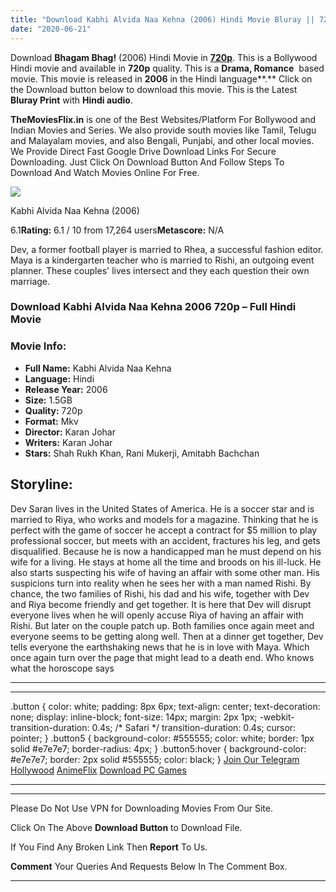 ```yaml
---
title: "Download Kabhi Alvida Naa Kehna (2006) Hindi Movie Bluray || 720p [1.5GB]"
date: "2020-06-21"
---
```


Download **Bhagam Bhag!** (2006) Hindi Movie in [**720p**](https://1moviesflix.com/720p-movies/). This is a Bollywood Hindi movie and available in **720p** quality. This is a **Drama, Romance**  based movie. This movie is released in **2006** in the Hindi language**.** Click on the Download button below to download this movie. This is the Latest **Bluray Print** with **Hindi audio**.

**TheMoviesFlix.in** is one of the Best Websites/Platform For Bollywood and Indian Movies and Series. We also provide south movies like Tamil, Telugu and Malayalam movies, and also Bengali, Punjabi, and other local movies. We Provide Direct Fast Google Drive Download Links For Secure Downloading. Just Click On Download Button And Follow Steps To Download And Watch Movies Online For Free.

[![](https://m.media-amazon.com/images/M/MV5BNjllNTM0ZWQtMDMyOS00Yzc5LWFlNGYtNTA3MzY0ZjY5YWRiXkEyXkFqcGdeQXVyODE5NzE3OTE@._V1_SX300.jpg)](https://www.imdb.com/title/tt0449999/ "Kabhi Alvida Naa Kehna")

Kabhi Alvida Naa Kehna (2006)

6.1**Rating:** 6.1 / 10 from 17,264 users**Metascore:** N/A

Dev, a former football player is married to Rhea, a successful fashion editor. Maya is a kindergarten teacher who is married to Rishi, an outgoing event planner. These couples' lives intersect and they each question their own marriage.

### Download Kabhi Alvida Naa Kehna 2006 720p – Full Hindi Movie

### Movie Info:

- **Full Name:** Kabhi Alvida Naa Kehna
- **Language:** Hindi
- **Release Year:** 2006
- **Size:** 1.5GB
- **Quality:** 720p
- **Format:** Mkv
- **Director:** Karan Johar
- **Writers:** Karan Johar
- **Stars:** Shah Rukh Khan, Rani Mukerji, Amitabh Bachchan

## Storyline:

Dev Saran lives in the United States of America. He is a soccer star and is married to Riya, who works and models for a magazine. Thinking that he is perfect with the game of soccer he accept a contract for $5 million to play professional soccer, but meets with an accident, fractures his leg, and gets disqualified. Because he is now a handicapped man he must depend on his wife for a living. He stays at home all the time and broods on his ill-luck. He also starts suspecting his wife of having an affair with some other man. His suspicions turn into reality when he sees her with a man named Rishi. By chance, the two families of Rishi, his dad and his wife, together with Dev and Riya become friendly and get together. It is here that Dev will disrupt everyone lives when he will openly accuse Riya of having an affair with Rishi. But later on the couple patch up. Both families once again meet and everyone seems to be getting along well. Then at a dinner get together, Dev tells everyone the earthshaking news that he is in love with Maya. Which once again turn over the page that might lead to a death end. Who knows what the horoscope says

* * *

* * *

.button { color: white; padding: 8px 6px; text-align: center; text-decoration: none; display: inline-block; font-size: 14px; margin: 2px 1px; -webkit-transition-duration: 0.4s; /\* Safari \*/ transition-duration: 0.4s; cursor: pointer; } .button5 { background-color: #555555; color: white; border: 1px solid #e7e7e7; border-radius: 4px; } .button5:hover { background-color: #e7e7e7; border: 2px solid #555555; color: black; } [Join Our Telegram](http://gdrivepro.xyz/join.php) [Hollywood](https://moviesverse.com/) [AnimeFlix](https://animeflix.in/) [Download PC Games](https://gamesflix.net/)  

* * *

* * *

  

Please Do Not Use VPN for Downloading Movies From Our Site.

Click On The Above **Download Button** to Download File.

If You Find Any Broken Link Then **Report** To Us.

**Comment** Your Queries And Requests Below In The Comment Box.

* * *
